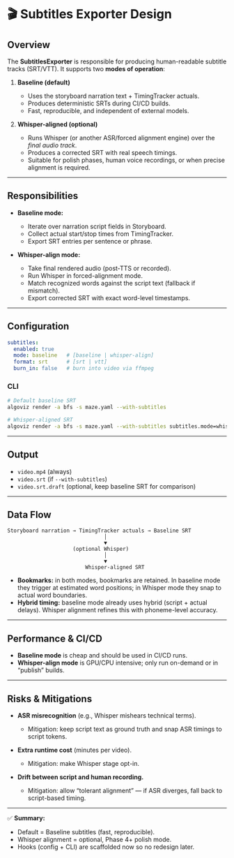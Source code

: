 
# 🎬 Subtitles Exporter Design

## Overview

The **SubtitlesExporter** is responsible for producing human-readable subtitle tracks (SRT/VTT). It supports two **modes of operation**:

1. **Baseline (default)**

   * Uses the storyboard narration text + TimingTracker actuals.
   * Produces deterministic SRTs during CI/CD builds.
   * Fast, reproducible, and independent of external models.

2. **Whisper-aligned (optional)**

   * Runs Whisper (or another ASR/forced alignment engine) over the *final audio track*.
   * Produces a corrected SRT with real speech timings.
   * Suitable for polish phases, human voice recordings, or when precise alignment is required.

---

## Responsibilities

* **Baseline mode:**

  * Iterate over narration script fields in Storyboard.
  * Collect actual start/stop times from TimingTracker.
  * Export SRT entries per sentence or phrase.

* **Whisper-align mode:**

  * Take final rendered audio (post-TTS or recorded).
  * Run Whisper in forced-alignment mode.
  * Match recognized words against the script text (fallback if mismatch).
  * Export corrected SRT with exact word-level timestamps.

---

## Configuration

```yaml
subtitles:
  enabled: true
  mode: baseline   # [baseline | whisper-align]
  format: srt      # [srt | vtt]
  burn_in: false   # burn into video via ffmpeg
```

### CLI

```bash
# Default baseline SRT
algoviz render -a bfs -s maze.yaml --with-subtitles

# Whisper-aligned SRT
algoviz render -a bfs -s maze.yaml --with-subtitles subtitles.mode=whisper-align
```

---

## Output

* `video.mp4` (always)
* `video.srt` (if `--with-subtitles`)
* `video.srt.draft` (optional, keep baseline SRT for comparison)

---

## Data Flow

```
Storyboard narration → TimingTracker actuals → Baseline SRT
                               │
                               ▼
                     (optional Whisper)
                               │
                               ▼
                         Whisper-aligned SRT
```

* **Bookmarks:** in both modes, bookmarks are retained. In baseline mode they trigger at estimated word positions; in Whisper mode they snap to actual word boundaries.
* **Hybrid timing:** baseline mode already uses hybrid (script + actual delays). Whisper alignment refines this with phoneme-level accuracy.

---

## Performance & CI/CD

* **Baseline mode** is cheap and should be used in CI/CD runs.
* **Whisper-align mode** is GPU/CPU intensive; only run on-demand or in “publish” builds.

---

## Risks & Mitigations

* **ASR misrecognition** (e.g., Whisper mishears technical terms).

  * Mitigation: keep script text as ground truth and snap ASR timings to script tokens.
* **Extra runtime cost** (minutes per video).

  * Mitigation: make Whisper stage opt-in.
* **Drift between script and human recording.**

  * Mitigation: allow “tolerant alignment” — if ASR diverges, fall back to script-based timing.

---

✅ **Summary:**

* Default = Baseline subtitles (fast, reproducible).
* Whisper alignment = optional, Phase 4+ polish mode.
* Hooks (config + CLI) are scaffolded now so no redesign later.
